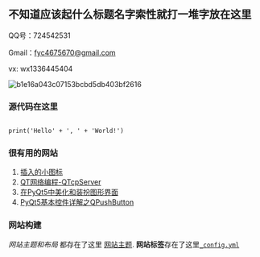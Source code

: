 ## 不知道应该起什么标题名字索性就打一堆字放在这里

<!-- You can use the [editor on GitHub](https://github.com/yuce-fu/fyc/edit/master/index.md) to maintain and preview the content for your website in Markdown files. -->

QQ号：724542531

Gmail：fyc4675670@gmail.com

vx: wx1336445404

![b1e16a043c07153bcbd5db403bf2616](https://user-images.githubusercontent.com/57116953/181678949-3c244635-948c-4854-9e15-fd5f6bc4c2e8.jpg)

### 源代码在这里

```markdown

print('Hello' + ', ' + 'World!')

```

### 很有用的网站

1. [插入的小图标](https://icons8.com/icons/material)
2. [QT网络编程-QTcpServer](https://zhuanlan.zhihu.com/p/35383811)
3. [在PyQt5中美化和装扮图形界面](https://zmister.com/archives/477.html)
4. [PyQt5基本控件详解之QPushButton](https://blog.csdn.net/jia666666/article/details/81513443)

### 网站构建

_网站主题和布局_ 都存在了这里 [网站主题](https://github.com/yuce-fu/fyc/settings/pages).  **网站标签**存在了这里[`_config.yml`](https://github.com/yuce-fu/fyc/blob/master/_config.yml)

<!-- Whenever you commit to this repository, GitHub Pages will run [Jekyll](https://jekyllrb.com/) to rebuild the pages in your site, from the content in your Markdown files. -->

<!-- ### Markdown

Markdown is a lightweight and easy-to-use syntax for styling your writing. It includes conventions for

```markdown
Syntax highlighted code block

# Header 1
## Header 2
### Header 3

- Bulleted
- List

1. Numbered
2. List

**Bold** and _Italic_ and `Code` text

[Link](url) and ![Image](src)
```

For more details see [Basic writing and formatting syntax](https://docs.github.com/en/github/writing-on-github/getting-started-with-writing-and-formatting-on-github/basic-writing-and-formatting-syntax).

### Jekyll Themes

Your Pages site will use the layout and styles from the Jekyll theme you have selected in your [repository settings](https://github.com/yuce-fu/fyc/settings/pages). The name of this theme is saved in the Jekyll `_config.yml` configuration file.

### Support or Contact

Having trouble with Pages? Check out our [documentation](https://docs.github.com/categories/github-pages-basics/) or [contact support](https://support.github.com/contact) and we’ll help you sort it out. -->
